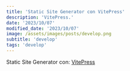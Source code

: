 ```yaml
---
title: 'Static Site Generator con VitePress'
description: 'VitePress.'
date: '2023/10/07'
modified_date: '2023/10/07'
image: /assets/images/posts/develop.png
subtitle: 'develop'
tags: 'develop'
---
```


Static Site Generator con: [VitePress](https://vitepress.dev/)
